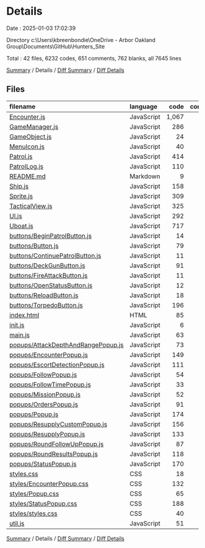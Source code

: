 # Details

Date : 2025-01-03 17:02:39

Directory c:\\Users\\kbreenbondie\\OneDrive - Arbor Oakland Group\\Documents\\GitHub\\Hunters_Site

Total : 42 files,  6232 codes, 651 comments, 762 blanks, all 7645 lines

[Summary](results.md) / Details / [Diff Summary](diff.md) / [Diff Details](diff-details.md)

## Files
| filename | language | code | comment | blank | total |
| :--- | :--- | ---: | ---: | ---: | ---: |
| [Encounter.js](/Encounter.js) | JavaScript | 1,067 | 124 | 96 | 1,287 |
| [GameManager.js](/GameManager.js) | JavaScript | 286 | 23 | 34 | 343 |
| [GameObject.js](/GameObject.js) | JavaScript | 24 | 0 | 4 | 28 |
| [MenuIcon.js](/MenuIcon.js) | JavaScript | 40 | 4 | 7 | 51 |
| [Patrol.js](/Patrol.js) | JavaScript | 414 | 33 | 36 | 483 |
| [PatrolLog.js](/PatrolLog.js) | JavaScript | 110 | 10 | 16 | 136 |
| [README.md](/README.md) | Markdown | 9 | 0 | 3 | 12 |
| [Ship.js](/Ship.js) | JavaScript | 158 | 8 | 27 | 193 |
| [Sprite.js](/Sprite.js) | JavaScript | 309 | 65 | 59 | 433 |
| [TacticalView.js](/TacticalView.js) | JavaScript | 325 | 47 | 41 | 413 |
| [UI.js](/UI.js) | JavaScript | 292 | 28 | 33 | 353 |
| [Uboat.js](/Uboat.js) | JavaScript | 717 | 107 | 56 | 880 |
| [buttons/BeginPatrolButton.js](/buttons/BeginPatrolButton.js) | JavaScript | 14 | 1 | 2 | 17 |
| [buttons/Button.js](/buttons/Button.js) | JavaScript | 79 | 14 | 13 | 106 |
| [buttons/ContinuePatrolButton.js](/buttons/ContinuePatrolButton.js) | JavaScript | 11 | 1 | 2 | 14 |
| [buttons/DeckGunButton.js](/buttons/DeckGunButton.js) | JavaScript | 91 | 8 | 8 | 107 |
| [buttons/FireAttackButton.js](/buttons/FireAttackButton.js) | JavaScript | 11 | 1 | 2 | 14 |
| [buttons/OpenStatusButton.js](/buttons/OpenStatusButton.js) | JavaScript | 12 | 1 | 2 | 15 |
| [buttons/ReloadButton.js](/buttons/ReloadButton.js) | JavaScript | 18 | 1 | 5 | 24 |
| [buttons/TorpedoButton.js](/buttons/TorpedoButton.js) | JavaScript | 196 | 30 | 8 | 234 |
| [index.html](/index.html) | HTML | 85 | 3 | 7 | 95 |
| [init.js](/init.js) | JavaScript | 6 | 0 | 2 | 8 |
| [main.js](/main.js) | JavaScript | 63 | 8 | 15 | 86 |
| [popups/AttackDepthAndRangePopup.js](/popups/AttackDepthAndRangePopup.js) | JavaScript | 73 | 7 | 13 | 93 |
| [popups/EncounterPopup.js](/popups/EncounterPopup.js) | JavaScript | 149 | 13 | 29 | 191 |
| [popups/EscortDetectionPopup.js](/popups/EscortDetectionPopup.js) | JavaScript | 111 | 5 | 17 | 133 |
| [popups/FollowPopup.js](/popups/FollowPopup.js) | JavaScript | 54 | 10 | 14 | 78 |
| [popups/FollowTimePopup.js](/popups/FollowTimePopup.js) | JavaScript | 33 | 3 | 9 | 45 |
| [popups/MissionPopup.js](/popups/MissionPopup.js) | JavaScript | 52 | 10 | 16 | 78 |
| [popups/OrdersPopup.js](/popups/OrdersPopup.js) | JavaScript | 91 | 8 | 16 | 115 |
| [popups/Popup.js](/popups/Popup.js) | JavaScript | 174 | 12 | 23 | 209 |
| [popups/ResupplyCustomPopup.js](/popups/ResupplyCustomPopup.js) | JavaScript | 156 | 8 | 14 | 178 |
| [popups/ResupplyPopup.js](/popups/ResupplyPopup.js) | JavaScript | 133 | 9 | 14 | 156 |
| [popups/RoundFollowUpPopup.js](/popups/RoundFollowUpPopup.js) | JavaScript | 87 | 7 | 11 | 105 |
| [popups/RoundResultsPopup.js](/popups/RoundResultsPopup.js) | JavaScript | 118 | 9 | 18 | 145 |
| [popups/StatusPopup.js](/popups/StatusPopup.js) | JavaScript | 170 | 26 | 22 | 218 |
| [styles.css](/styles.css) | CSS | 18 | 0 | 5 | 23 |
| [styles/EncounterPopup.css](/styles/EncounterPopup.css) | CSS | 132 | 0 | 12 | 144 |
| [styles/Popup.css](/styles/Popup.css) | CSS | 65 | 0 | 9 | 74 |
| [styles/StatusPopup.css](/styles/StatusPopup.css) | CSS | 188 | 0 | 25 | 213 |
| [styles/styles.css](/styles/styles.css) | CSS | 40 | 1 | 9 | 50 |
| [util.js](/util.js) | JavaScript | 51 | 6 | 8 | 65 |

[Summary](results.md) / Details / [Diff Summary](diff.md) / [Diff Details](diff-details.md)